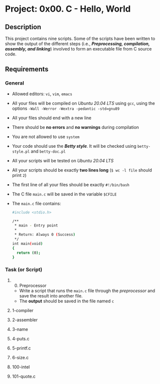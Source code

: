 # Project: 0x00. C - Hello, World

## Description

This project contains nine scripts. Some of the scripts have been written to show the output of the different steps (i.e., ***Preprocessing, compilation, assembly, and linking***) involved to form an executable file from C source code.

## Requirements

### General
* Allowed editors: `vi`, `vim`, `emacs`
* All your files will be compiled on _Ubuntu 20.04 LTS_ using `gcc`, using the options `-Wall -Werror -Wextra -pedantic -std=gnu89`
* All your files should end with a new line
* There should be **no errors** and **no warnings** during compilation
* You are not allowed to use `system`
* Your code should use the ***Betty style***. It will be checked using `betty-style.pl` and `betty-doc.pl`
* All your scripts will be tested on _Ubuntu 20.04 LTS_
* All your scripts should be exactly **two lines long** (`$ wc -l file` should print `2`)
* The first line of all your files should be exactly `#!/bin/bash`
* The C file `main.c` will be saved in the variable `$CFILE`
* The `main.c` file contains:

  ```sh
  #include <stdio.h>

  /**
   * main - Entry point
   *
   * Return: Always 0 (Success)
   */
  int main(void)
  {
    return (0);
  }
  ```
  
### Task (or Script)

1. 0. Preprocessor
   * Write a script that runs the `main.c` file through the _preprocessor_ and save the result into another file.
   * The **output** should be saved in the file named `c`
  
2. 1-compiler

3. 2-assembler

4. 3-name

5. 4-puts.c

6. 5-printf.c

7. 6-size.c

8. 100-intel

9. 101-quote.c
